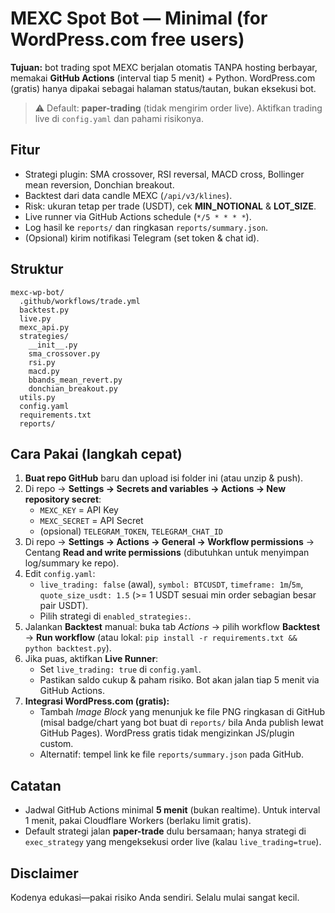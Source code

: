 
# MEXC Spot Bot — Minimal (for WordPress.com free users)

**Tujuan:** bot trading spot MEXC berjalan otomatis TANPA hosting berbayar,
memakai **GitHub Actions** (interval tiap 5 menit) + Python. WordPress.com (gratis)
hanya dipakai sebagai halaman status/tautan, bukan eksekusi bot.

> ⚠️ Default: **paper-trading** (tidak mengirim order live). Aktifkan trading live di `config.yaml` dan pahami risikonya.

## Fitur
- Strategi plugin: SMA crossover, RSI reversal, MACD cross, Bollinger mean reversion, Donchian breakout.
- Backtest dari data candle MEXC (`/api/v3/klines`).
- Risk: ukuran tetap per trade (USDT), cek **MIN_NOTIONAL** & **LOT_SIZE**.
- Live runner via GitHub Actions schedule (`*/5 * * * *`).
- Log hasil ke `reports/` dan ringkasan `reports/summary.json`.
- (Opsional) kirim notifikasi Telegram (set token & chat id).

## Struktur
```
mexc-wp-bot/
  .github/workflows/trade.yml
  backtest.py
  live.py
  mexc_api.py
  strategies/
    __init__.py
    sma_crossover.py
    rsi.py
    macd.py
    bbands_mean_revert.py
    donchian_breakout.py
  utils.py
  config.yaml
  requirements.txt
  reports/
```

## Cara Pakai (langkah cepat)
1) **Buat repo GitHub** baru dan upload isi folder ini (atau unzip & push).
2) Di repo → **Settings → Secrets and variables → Actions → New repository secret**:
   - `MEXC_KEY` = API Key
   - `MEXC_SECRET` = API Secret
   - (opsional) `TELEGRAM_TOKEN`, `TELEGRAM_CHAT_ID`
3) Di repo → **Settings → Actions → General → Workflow permissions** → Centang **Read and write permissions** (dibutuhkan untuk menyimpan log/summary ke repo).
4) Edit `config.yaml`:
   - `live_trading: false` (awal), `symbol: BTCUSDT`, `timeframe: 1m`/`5m`, `quote_size_usdt: 1.5` (>= 1 USDT sesuai min order sebagian besar pair USDT).
   - Pilih strategi di `enabled_strategies:`.
5) Jalankan **Backtest** manual: buka tab *Actions* → pilih workflow **Backtest** → **Run workflow** (atau lokal: `pip install -r requirements.txt && python backtest.py`).
6) Jika puas, aktifkan **Live Runner**:
   - Set `live_trading: true` di `config.yaml`.
   - Pastikan saldo cukup & paham risiko. Bot akan jalan tiap 5 menit via GitHub Actions.
7) **Integrasi WordPress.com (gratis):**
   - Tambah *Image Block* yang menunjuk ke file PNG ringkasan di GitHub (misal badge/chart yang bot buat di `reports/` bila Anda publish lewat GitHub Pages). WordPress gratis tidak mengizinkan JS/plugin custom.
   - Alternatif: tempel link ke file `reports/summary.json` pada GitHub.

## Catatan
- Jadwal GitHub Actions minimal **5 menit** (bukan realtime). Untuk interval 1 menit, pakai Cloudflare Workers (berlaku limit gratis).
- Default strategi jalan **paper-trade** dulu bersamaan; hanya strategi di `exec_strategy` yang mengeksekusi order live (kalau `live_trading=true`).

## Disclaimer
Kodenya edukasi—pakai risiko Anda sendiri. Selalu mulai sangat kecil.
